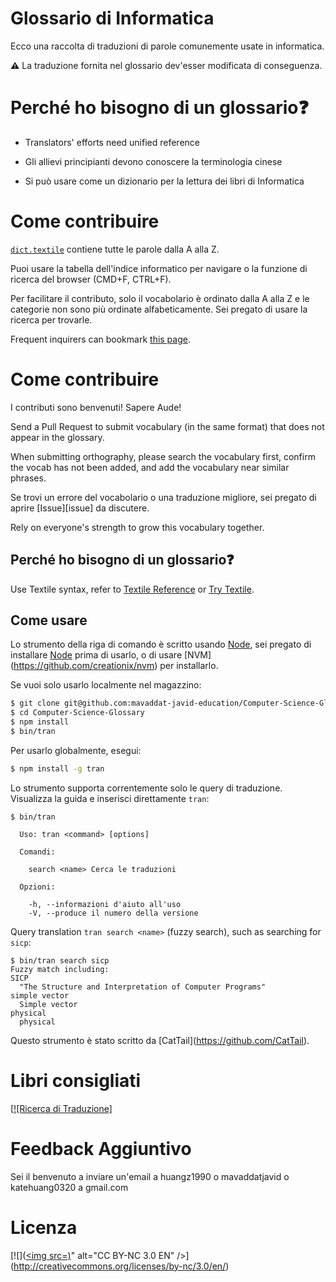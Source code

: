 # Glossario di Informatica

Ecco una raccolta di traduzioni di parole comunemente usate in informatica.

**⚠** La traduzione fornita nel glossario dev'esser modificata di conseguenza.

# Perché ho bisogno di un glossario❓

* Translators' efforts need unified reference

* Gli allievi principianti devono conoscere la terminologia cinese

* Si può usare come un dizionario per la lettura dei libri di Informatica

# Come contribuire

[`dict.textile`](dict.textile) contiene tutte le parole dalla A alla Z.

Puoi usare la tabella dell'indice informatico per navigare o la funzione di ricerca del browser (CMD+F, CTRL+F).

Per facilitare il contributo, solo il vocabolario è ordinato dalla A alla Z e le categorie non sono più ordinate alfabeticamente. Sei pregato di usare la ricerca per trovarle.

Frequent inquirers can bookmark [this page](https://github.com/mavaddat-javid-education/Computer-Science-Glossary/blob/master/dict.textile).

# Come contribuire

I contributi sono benvenuti! Sapere Aude!

Send a Pull Request to submit vocabulary (in the same format) that does not appear in the glossary.

When submitting orthography, please search the vocabulary first, confirm the vocab has not been added, and add the vocabulary near similar phrases.

Se trovi un errore del vocabolario o una traduzione migliore, sei pregato di aprire \[Issue\]\[issue\] da discutere.

Rely on everyone's strength to grow this vocabulary together.

## Perché ho bisogno di un glossario❓

Use Textile syntax, refer to [Textile Reference](http://redcloth.org/hobix.com/textile/) or [Try Textile](http://textile.thresholdstate.com/).

## Come usare

Lo strumento della riga di comando è scritto usando [Node](http://nodejs.org/), sei pregato di installare [Node](http://nodejs.org/download/) prima di usarlo, o di usare \[NVM\](https://github.com/creationix/nvm) per installarlo.

Se vuoi solo usarlo localmente nel magazzino:

```bash
$ git clone git@github.com:mavaddat-javid-education/Computer-Science-Glossary.git
$ cd Computer-Science-Glossary
$ npm install
$ bin/tran
```

Per usarlo globalmente, esegui:

```bash
$ npm install -g tran
```

Lo strumento supporta correntemente solo le query di traduzione. Visualizza la guida e inserisci direttamente `tran`:

```
$ bin/tran

  Uso: tran <command> [options]

  Comandi:

    search <name> Cerca le traduzioni

  Opzioni:

    -h, --informazioni d'aiuto all'uso
    -V, --produce il numero della versione
```

Query translation `tran search <name>` (fuzzy search), such as searching for `sicp`:

```
$ bin/tran search sicp
Fuzzy match including:
SICP
  "The Structure and Interpretation of Computer Programs"
simple vector
  Simple vector
physical
  physical
```

Questo strumento è stato scritto da \[CatTail\](https://github.com/CatTail).

# Libri consigliati

[[![Ricerca di Traduzione]](http://book.douban.com/subject/1234604/)

# Feedback Aggiuntivo

Sei il benvenuto a inviare un'email a huangz1990 o mavaddatjavid o katehuang0320 a gmail.com

# Licenza

[![]([<img src=)](http://creativecommons.org/licenses/by-nc/3.0/en/)" alt="CC BY-NC 3.0 EN" />](http://creativecommons.org/licenses/by-nc/3.0/en/)

